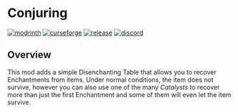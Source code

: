 # Conjuring

[![modrinth](https://img.shields.io/badge/-modrinth-gray?style=for-the-badge&labelColor=green&labelWidth=15&logo=appveyor&logoColor=white)](https://modrinth.com/mod/disenchanter)
[![curseforge](https://img.shields.io/badge/-CurseForge-gray?style=for-the-badge&logo=curseforge&labelColor=orange)](https://www.curseforge.com/minecraft/mc-mods/disenchanter)
[![release](https://img.shields.io/github/v/release/glisco03/conjuring?logo=github&style=for-the-badge)](https://github.com/glisco03/disenchanter/releases)
[![discord](https://img.shields.io/discord/825828008644313089?label=wisp%20forest&logo=discord&logoColor=white&style=for-the-badge)](https://discord.gg/xrwHKktV2d)

## Overview

This mod adds a simple Disenchanting Table that allows you to recover Enchantments from items. Under normal conditions, the item does not survive,
however you can also use one of the many *Catalysts* to recover more than just the first Enchantment and some of them will even let the item survive.